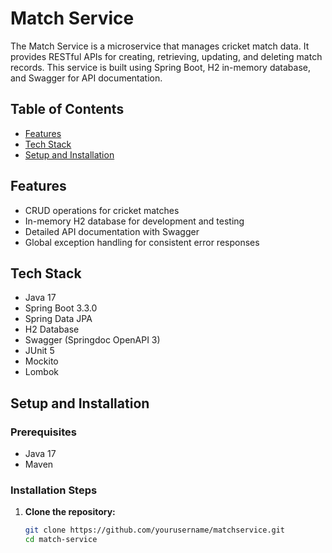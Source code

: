# Match Service

The Match Service is a microservice that manages cricket match data. It provides RESTful APIs for creating, retrieving, updating, and deleting match records. This service is built using Spring Boot, H2 in-memory database, and Swagger for API documentation.

## Table of Contents
- [Features](#features)
- [Tech Stack](#tech-stack)
- [Setup and Installation](#setup-and-installation)

## Features
- CRUD operations for cricket matches
- In-memory H2 database for development and testing
- Detailed API documentation with Swagger
- Global exception handling for consistent error responses

## Tech Stack
- Java 17
- Spring Boot 3.3.0
- Spring Data JPA
- H2 Database
- Swagger (Springdoc OpenAPI 3)
- JUnit 5
- Mockito
- Lombok

## Setup and Installation

### Prerequisites
- Java 17
- Maven

### Installation Steps
1. **Clone the repository:**
   ```bash
   git clone https://github.com/yourusername/matchservice.git
   cd match-service
